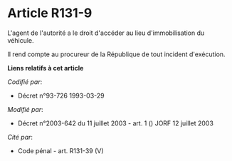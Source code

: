 # Article R131-9

L'agent de l'autorité a le droit d'accéder au lieu d'immobilisation du véhicule.

Il rend compte au procureur de la République de tout incident d'exécution.

**Liens relatifs à cet article**

_Codifié par_:

  - Décret n°93-726 1993-03-29

_Modifié par_:

  - Décret n°2003-642 du 11 juillet 2003 - art. 1 () JORF 12 juillet 2003

_Cité par_:

  - Code pénal - art. R131-39 (V)

